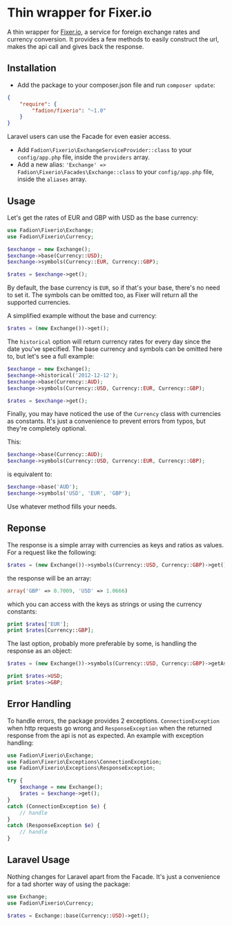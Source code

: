 # Thin wrapper for Fixer.io

A thin wrapper for [Fixer.io](http://www.fixer.io), a service for foreign exchange rates and currency conversion. It provides a few methods to easily construct the url, makes the api call and gives back the response.

## Installation

- Add the package to your composer.json file and run `composer update`:
```json
{
    "require": {
        "fadion/fixerio": "~1.0"
    }
}
```

Laravel users can use the Facade for even easier access.

- Add `Fadion\Fixerio\ExchangeServiceProvider::class` to your `config/app.php` file, inside the `providers` array.
- Add a new alias: `'Exchange' => Fadion\Fixerio\Facades\Exchange::class` to your `config/app.php` file, inside the `aliases` array.

## Usage

Let's get the rates of EUR and GBP with USD as the base currency:

```php
use Fadion\Fixerio\Exchange;
use Fadion\Fixerio\Currency;

$exchange = new Exchange();
$exchange->base(Currency::USD);
$exchange->symbols(Currency::EUR, Currency::GBP);

$rates = $exchange->get();
```

By default, the base currency is `EUR`, so if that's your base, there's no need to set it. The symbols can be omitted too, as Fixer will return all the supported currencies.

A simplified example without the base and currency:

```php
$rates = (new Exchange())->get();
```

The `historical` option will return currency rates for every day since the date you've specified. The base currency and symbols can be omitted here to, but let's see a full example:

```php
$exchange = new Exchange();
$exchange->historical('2012-12-12');
$exchange->base(Currency::AUD);
$exchange->symbols(Currency::USD, Currency::EUR, Currency::GBP);

$rates = $exchange->get();
```

Finally, you may have noticed the use of the `Currency` class with currencies as constants. It's just a convenience to prevent errors from typos, but they're completely optional.

This:

```php
$exchange->base(Currency::AUD);
$exchange->symbols(Currency::USD, Currency::EUR, Currency::GBP);
```

is equivalent to:

```php
$exchange->base('AUD');
$exchange->symbols('USD', 'EUR', 'GBP');
```

Use whatever method fills your needs.

## Reponse

The response is a simple array with currencies as keys and ratios as values. For a request like the following:

```php
$rates = (new Exchange())->symbols(Currency::USD, Currency::GBP)->get();
```

the response will be an array:

```php
array('GBP' => 0.7009, 'USD' => 1.0666)
```

which you can access with the keys as strings or using the currency constants:

```php
print $rates['EUR'];
print $rates[Currency::GBP];
```

The last option, probably more preferable by some, is handling the response as an object:

```php
$rates = (new Exchange())->symbols(Currency::USD, Currency::GBP)->getAsObject();

print $rates->USD;
print $rates->GBP;
```

## Error Handling

To handle errors, the package provides 2 exceptions. `ConnectionException` when http requests go wrong and `ResponseException` when the returned response from the api is not as expected. An example with exception handling:

```php
use Fadion\Fixerio\Exchange;
use Fadion\Fixerio\Exceptions\ConnectionException;
use Fadion\Fixerio\Exceptions\ResponseException;

try {
    $exchange = new Exchange();
    $rates = $exchange->get();
}
catch (ConnectionException $e) {
    // handle
}
catch (ResponseException $e) {
    // handle
}
```

## Laravel Usage

Nothing changes for Laravel apart from the Facade. It's just a convenience for a tad shorter way of using the package:

```php
use Exchange;
use Fadion\Fixerio\Currency;

$rates = Exchange::base(Currency::USD)->get();
```
